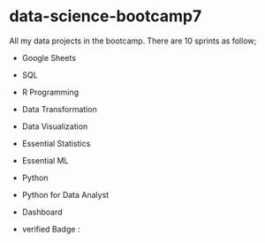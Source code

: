 # data-science-bootcamp7

All my data projects in the bootcamp. There are 10 sprints as follow;

- Google Sheets
- SQL
- R Programming
- Data Transformation
- Data Visualization
- Essential Statistics
- Essential ML
- Python
- Python for Data Analyst
- Dashboard

- verified Badge :
  

